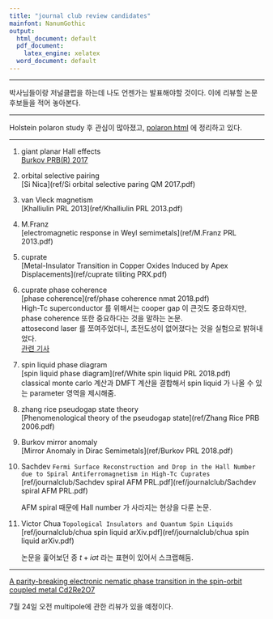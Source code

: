 ```yaml
---
title: "journal club review candidates"
mainfont: NanumGothic
output:
  html_document: default
  pdf_document:
    latex_engine: xelatex
  word_document: default
---
```






***

박사님들이랑 저널클럽을 하는데 나도 언젠가는 발표해야할 것이다. 이에 리뷰할 논문 후보들을 적어 놓아본다.


***

Holstein polaron study 후 관심이 많아졌고, [polaron html](/Users/parkjinhong/Dropbox/2-study/my_project/Mishchenko/polaron/polaron.html) 에 정리하고 있다. 

***


1. giant planar Hall effects  
[Burkov PRB(R) 2017](ref/17-Burkov-GPHE-PRB.pdf)  

1. orbital selective pairing  
[Si Nica](ref/Si orbital selective paring QM 2017.pdf)  


1. van Vleck magnetism  
[Khalliulin PRL 2013](ref/Khalliulin PRL 2013.pdf)

1. M.Franz  
[electromagnetic response in Weyl semimetals](ref/M.Franz PRL 2013.pdf)

1. cuprate  
[Metal-Insulator Transition in Copper Oxides Induced by Apex Displacements](ref/cuprate tiliting PRX.pdf)

1. cuprate phase coherence  
[phase coherence](ref/phase coherence nmat 2018.pdf)  
High-Tc superconductor 를 위해서는 cooper gap 이 큰것도 중요하지만, phase coherence 또한 중요하다는 것을 말하는 논문.  
attosecond laser 를 쪼여주었더니, 초전도성이 없어졌다는 것을 실험으로 밝혀내었다.  
[관련 기사](https://phys.org/news/2018-05-track-ultrafast-emergence-superconductivity.html)  


1. spin liquid phase diagram  
[spin liquid phase diagram](ref/White spin liquid PRL 2018.pdf)  
classical monte carlo 계산과 DMFT 계산을 결합해서 spin liquid 가 나올 수 있는 parameter 영역을 제시해줌.


1. zhang rice pseudogap state theory  
[Phenomenological theory of the pseudogap state](ref/Zhang Rice PRB 2006.pdf)  

1. Burkov mirror anomaly  
[Mirror Anomaly in Dirac Semimetals](ref/Burkov PRL 2018.pdf)


1. Sachdev `Fermi Surface Reconstruction and Drop in the Hall Number due to Spiral Antiferromagnetism in High-Tc Cuprates`
[ref/journalclub/Sachdev spiral AFM PRL.pdf](ref/journalclub/Sachdev spiral AFM PRL.pdf)

	AFM spiral 때문에 Hall number 가 사라지는 현상을 다룬 논문.

1. Victor Chua `Topological Insulators and Quantum Spin Liquids` [ref/journalclub/chua spin liquid arXiv.pdf](ref/journalclub/chua spin liquid arXiv.pdf)

	논문을 훑어보던 중 $t+i\sigma t$ 라는 표현이 있어서 스크랩해둠.

---

[A parity-breaking electronic nematicphase transition in the spin-orbitcoupled metal Cd2Re2O7](ref/journalclub/multipole.pdf) 

7월 24일 오전 multipole에 관한 리뷰가 있을 예정이다. 


